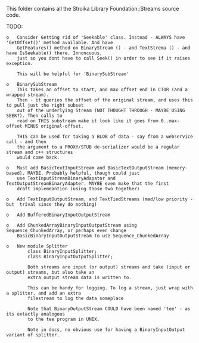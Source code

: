 This folder contains all the Stroika Library Foundation::Streams source code.

TODO:


	o	Consider Getting rid of 'Seekable' class. Instead - ALWAYS have 'GetOffset()' method available. And have 
		GetFeatures() method on BinaryStream () - and TextStrema () - and have IsSeekable() there. Innoncuous,
		just so you dont have to call Seek() in order to see if it raises exception.

		This will be helpful for 'BinarySubStream'

	o	BinarySubStream
		This takes an offset to start, and max offset end in CTOR (and a wrapped stream). 
		Then - it queries the offset of the original stream, and uses this to pull just the right subset
		out of the underlying Stream (NOT THOUGHT THROUGH - MAYBE USING SEEK?). Then calls to
		read on THIS substream make it look like it goes from 0..max-offset MINUS original-offset.

		THIS can be used for taking a BLOB of data - say from a webservice call - and then
		the argument to a PROXY/STUB de-serializer would be a regular stream and c++ structures
		would come back.

	o	Must add BasicTextInputStream and BasicTextOutputStream (memory-based). MAYBE. Probably helpful, though could just
		use TextInputStreamBinaryAdapator and TextOutputStreamBinaryAdapter. MAYBE even make that the first
		draft implemeantion (using those two together)

	o	Add TextInputOutputStream, and TextTiedStreams (med/low priority - but  trival since they do nothing)

	o	Add BufferedBinaryInputOutputStream

	o	Add ChunkedArrayBinaryInputOutputStream using Sequence_ChunkedArray, or perhaps even change 
		BasicBinaryInputOutputStream to use Sequence_ChunkedArray

	o	New module Splitter
			class BinaryInputSplitter;
			class BinaryInputOutputSplitter;

			Both streams are input (or output) streams and take (input or output) streams, but also take an 
			extra output stream data is written to.

			This can be handy for logging. To log a stream, just wrap with a splitter, and add an extra
			filestream to log the data someplace

			Note that BinaryOutputStream COULD have been named 'tee' - as its extactly analogous
			to the tee program in UNIX.

			Note in docs, no obvious use for having a BinaryInputOutput variant of splitter.